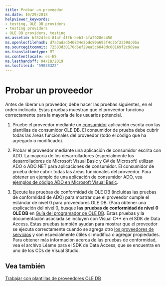 ```yaml
---
title: Probar un proveedor
ms.date: 10/29/2018
helpviewer_keywords:
- testing, OLE DB providers
- testing providers
- OLE DB providers, testing
ms.assetid: bf824fe4-81af-4ffb-beb3-4fa2928dc450
ms.openlocfilehash: d7a3adad546834e2bdc80a695f4c3bf2259dc0ba
ms.sourcegitcommit: 72583d30170d6ef29ea5c6848dc00169f2c909aa
ms.translationtype: MT
ms.contentlocale: es-ES
ms.lasthandoff: 04/18/2019
ms.locfileid: "59038322"
---
```

# <a name="testing-your-provider"></a>Probar un proveedor

Antes de liberar un proveedor, debe hacer las pruebas siguientes, en el orden indicado. Estas pruebas muestran que el proveedor funciona correctamente para la mayoría de los usuarios potencial.

1. Pruebe el proveedor mediante un [consumidor](../../data/oledb/creating-an-ole-db-consumer.md) aplicación escrita con las plantillas de consumidor OLE DB. El consumidor de prueba debe cubrir todas las áreas funcionales del proveedor (todo el código que ha agregado o modificado).

1. Probar el proveedor mediante una aplicación de consumidor escrita con ADO. La mayoría de los desarrolladores (especialmente los desarrolladores de Microsoft Visual Basic y C# de Microsoft) utilizan ADO o ADO.NET para aplicaciones de consumidor. El consumidor de prueba debe cubrir todas las áreas funcionales del proveedor. Para obtener un ejemplo de una aplicación de consumidor ADO, vea [ejemplos de código ADO en Microsoft Visual Basic](https://msdn.microsoft.com/library/ms807514.aspx).

1. Ejecute las pruebas de conformidad de OLE DB (incluidas las pruebas de conformidad de ADO) para mostrar que el proveedor cumple el estándar de nivel 0 para proveedores OLE DB. (Para obtener una explicación del nivel 0, busque **las pruebas de conformidad de nivel 0 OLE DB** en [Guía del programador de OLE DB](/sql/connect/oledb/ole-db/oledb-driver-for-sql-server-programming). Estas pruebas y la documentación asociada se incluyen con Visual C++ en el SDK de Data Access. Estas pruebas también ayudan para mostrar que el proveedor se ejecuta correctamente cuando se agrega otro [los proveedores de servicios](../../data/oledb/ole-db-resource-pooling-and-services.md) y son especialmente útiles si modifica o agregar propiedades. Para obtener más información acerca de las pruebas de conformidad, vea el archivo Léame para el SDK de Data Access, que se encuentra en uno de los CDs de Visual Studio.

## <a name="see-also"></a>Vea también

[Trabajar con plantillas de proveedores OLE DB](../../data/oledb/working-with-ole-db-provider-templates.md)